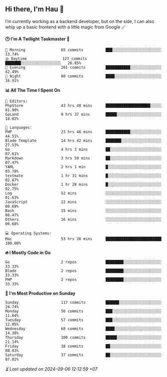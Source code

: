 ## Hi there, I'm Hau 👋
I’m currently working as a backend developer, but on the side, I can also whip up a basic frontend with a little magic from Google 🪄

<!--START_SECTION:readme-stats-->
**🕒 I'm A Twilight Taskmaster 🌆**

```text
🌅 Morning                65 commits          ███░░░░░░░░░░░░░░░░░░░░░░   13.74%
🌞 Daytime                127 commits         ███████░░░░░░░░░░░░░░░░░░   26.85%
🌆 Evening                201 commits         ███████████░░░░░░░░░░░░░░   42.49%
🌙 Night                  80 commits          ████░░░░░░░░░░░░░░░░░░░░░   16.91%
```

**📊 All The Time I Spent On**

```text
📝 Editors:
PhpStorm                 43 hrs 48 mins      ████████████████████░░░░░   81.98%
GoLand                   9 hrs 37 mins       █████░░░░░░░░░░░░░░░░░░░░   18.02%

💬 Languages:
PHP                      23 hrs 46 mins      ███████████░░░░░░░░░░░░░░   44.51%
Blade Template           14 hrs 42 mins      ███████░░░░░░░░░░░░░░░░░░   27.53%
Go                       4 hrs 3 mins        ██░░░░░░░░░░░░░░░░░░░░░░░   07.61%
Markdown                 3 hrs 59 mins       ██░░░░░░░░░░░░░░░░░░░░░░░   07.47%
YAML                     2 hrs 1 min         █░░░░░░░░░░░░░░░░░░░░░░░░   03.78%
textmate                 1 hr 31 mins        █░░░░░░░░░░░░░░░░░░░░░░░░   02.87%
Docker                   1 hr 28 mins        █░░░░░░░░░░░░░░░░░░░░░░░░   02.75%
Log                      52 mins             ░░░░░░░░░░░░░░░░░░░░░░░░░   01.63%
JavaScript               22 mins             ░░░░░░░░░░░░░░░░░░░░░░░░░   00.69%
Bash                     15 mins             ░░░░░░░░░░░░░░░░░░░░░░░░░   00.47%
Others                   16 mins             ░░░░░░░░░░░░░░░░░░░░░░░░░   00.68%

💻 Operating Systems:
Mac                      53 hrs 26 mins      █████████████████████████   100.00%
```

**🔥 I Mostly Code in Go**

```text
Go                       2 repos             ████████░░░░░░░░░░░░░░░░░   33.33%
Blade                    2 repos             ████████░░░░░░░░░░░░░░░░░   33.33%
PHP                      2 repos             ████████░░░░░░░░░░░░░░░░░   33.33%
```

**📅 I'm Most Productive on Sunday**

```text
Sunday                   117 commits         ██████░░░░░░░░░░░░░░░░░░░   24.74%
Monday                   56 commits          ███░░░░░░░░░░░░░░░░░░░░░░   11.84%
Tuesday                  57 commits          ███░░░░░░░░░░░░░░░░░░░░░░   12.05%
Wednesday                68 commits          ████░░░░░░░░░░░░░░░░░░░░░   14.38%
Thursday                 100 commits         █████░░░░░░░░░░░░░░░░░░░░   21.14%
Friday                   38 commits          ██░░░░░░░░░░░░░░░░░░░░░░░   08.03%
Saturday                 37 commits          ██░░░░░░░░░░░░░░░░░░░░░░░   07.82%
```



*⏳ Last updated on 2024-09-06 12:12:59 +07*
<!--END_SECTION:readme-stats-->
